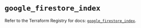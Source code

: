 # `google_firestore_index`

Refer to the Terraform Registry for docs: [`google_firestore_index`](https://registry.terraform.io/providers/hashicorp/google-beta/5.12.0/docs/resources/google_firestore_index).
